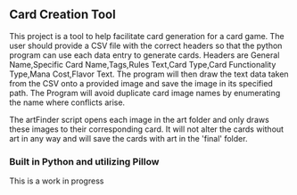 ## Card Creation Tool
This project is a tool to help facilitate card generation for a card game. The user should provide a CSV file with the correct headers so that the python program can use each data entry to generate cards. Headers are General Name,Specific Card Name,Tags,Rules Text,Card Type,Card Functionality Type,Mana Cost,Flavor Text. The program will then draw the text data taken from the CSV onto a provided image and save the image in its specified path. The Program will avoid duplicate card image names by enumerating the name where conflicts arise.

The artFinder script opens each image in the art folder and only draws these images to their corresponding card. It will not alter the cards without art in any way and will save the cards with art in the 'final' folder. 



### Built in Python and utilizing Pillow
This is a work in progress
